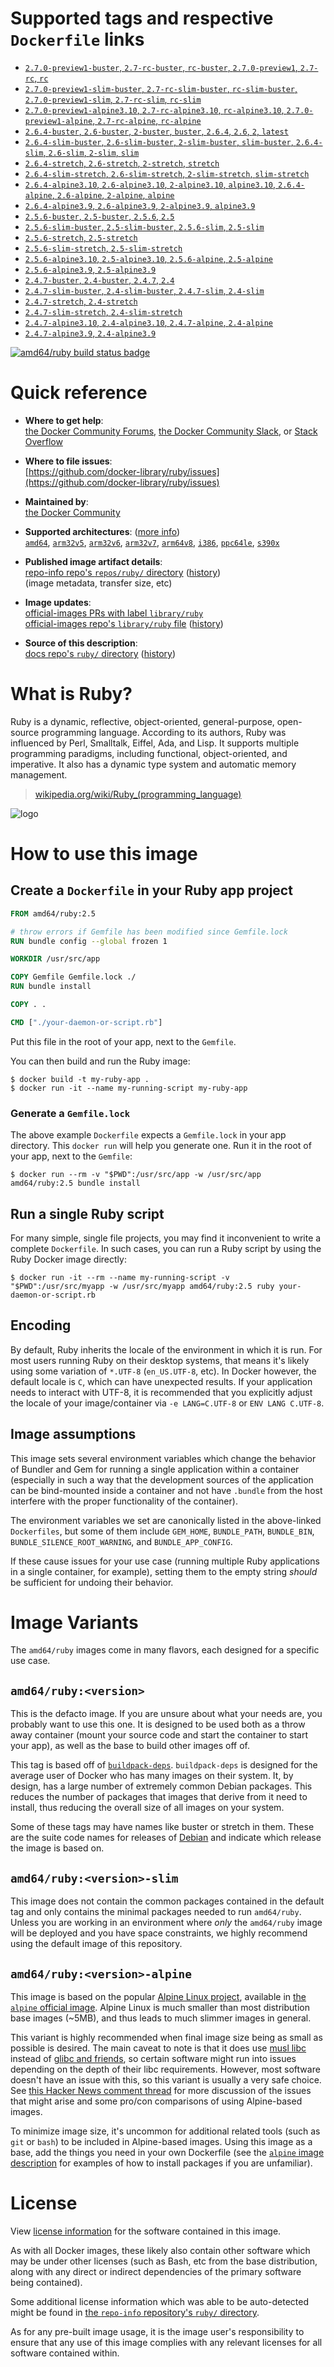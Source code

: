 <!--

********************************************************************************

WARNING:

    DO NOT EDIT "ruby/README.md"

    IT IS AUTO-GENERATED

    (from the other files in "ruby/" combined with a set of templates)

********************************************************************************

-->

# Supported tags and respective `Dockerfile` links

-	[`2.7.0-preview1-buster`, `2.7-rc-buster`, `rc-buster`, `2.7.0-preview1`, `2.7-rc`, `rc`](https://github.com/docker-library/ruby/blob/4e90a92eb25fd7527f8eb5b6cede5f217f93ab57/2.7-rc/buster/Dockerfile)
-	[`2.7.0-preview1-slim-buster`, `2.7-rc-slim-buster`, `rc-slim-buster`, `2.7.0-preview1-slim`, `2.7-rc-slim`, `rc-slim`](https://github.com/docker-library/ruby/blob/4e90a92eb25fd7527f8eb5b6cede5f217f93ab57/2.7-rc/buster/slim/Dockerfile)
-	[`2.7.0-preview1-alpine3.10`, `2.7-rc-alpine3.10`, `rc-alpine3.10`, `2.7.0-preview1-alpine`, `2.7-rc-alpine`, `rc-alpine`](https://github.com/docker-library/ruby/blob/4e90a92eb25fd7527f8eb5b6cede5f217f93ab57/2.7-rc/alpine3.10/Dockerfile)
-	[`2.6.4-buster`, `2.6-buster`, `2-buster`, `buster`, `2.6.4`, `2.6`, `2`, `latest`](https://github.com/docker-library/ruby/blob/6a7df7a72b4a3d1b3e06ead303841b3fdaca560e/2.6/buster/Dockerfile)
-	[`2.6.4-slim-buster`, `2.6-slim-buster`, `2-slim-buster`, `slim-buster`, `2.6.4-slim`, `2.6-slim`, `2-slim`, `slim`](https://github.com/docker-library/ruby/blob/6a7df7a72b4a3d1b3e06ead303841b3fdaca560e/2.6/buster/slim/Dockerfile)
-	[`2.6.4-stretch`, `2.6-stretch`, `2-stretch`, `stretch`](https://github.com/docker-library/ruby/blob/6a7df7a72b4a3d1b3e06ead303841b3fdaca560e/2.6/stretch/Dockerfile)
-	[`2.6.4-slim-stretch`, `2.6-slim-stretch`, `2-slim-stretch`, `slim-stretch`](https://github.com/docker-library/ruby/blob/6a7df7a72b4a3d1b3e06ead303841b3fdaca560e/2.6/stretch/slim/Dockerfile)
-	[`2.6.4-alpine3.10`, `2.6-alpine3.10`, `2-alpine3.10`, `alpine3.10`, `2.6.4-alpine`, `2.6-alpine`, `2-alpine`, `alpine`](https://github.com/docker-library/ruby/blob/6a7df7a72b4a3d1b3e06ead303841b3fdaca560e/2.6/alpine3.10/Dockerfile)
-	[`2.6.4-alpine3.9`, `2.6-alpine3.9`, `2-alpine3.9`, `alpine3.9`](https://github.com/docker-library/ruby/blob/6a7df7a72b4a3d1b3e06ead303841b3fdaca560e/2.6/alpine3.9/Dockerfile)
-	[`2.5.6-buster`, `2.5-buster`, `2.5.6`, `2.5`](https://github.com/docker-library/ruby/blob/32f51b68da57933c7ed66fde184e29846345a445/2.5/buster/Dockerfile)
-	[`2.5.6-slim-buster`, `2.5-slim-buster`, `2.5.6-slim`, `2.5-slim`](https://github.com/docker-library/ruby/blob/32f51b68da57933c7ed66fde184e29846345a445/2.5/buster/slim/Dockerfile)
-	[`2.5.6-stretch`, `2.5-stretch`](https://github.com/docker-library/ruby/blob/32f51b68da57933c7ed66fde184e29846345a445/2.5/stretch/Dockerfile)
-	[`2.5.6-slim-stretch`, `2.5-slim-stretch`](https://github.com/docker-library/ruby/blob/32f51b68da57933c7ed66fde184e29846345a445/2.5/stretch/slim/Dockerfile)
-	[`2.5.6-alpine3.10`, `2.5-alpine3.10`, `2.5.6-alpine`, `2.5-alpine`](https://github.com/docker-library/ruby/blob/32f51b68da57933c7ed66fde184e29846345a445/2.5/alpine3.10/Dockerfile)
-	[`2.5.6-alpine3.9`, `2.5-alpine3.9`](https://github.com/docker-library/ruby/blob/32f51b68da57933c7ed66fde184e29846345a445/2.5/alpine3.9/Dockerfile)
-	[`2.4.7-buster`, `2.4-buster`, `2.4.7`, `2.4`](https://github.com/docker-library/ruby/blob/a54569998bc011d4f79c25e532f21200bbf64dbb/2.4/buster/Dockerfile)
-	[`2.4.7-slim-buster`, `2.4-slim-buster`, `2.4.7-slim`, `2.4-slim`](https://github.com/docker-library/ruby/blob/a54569998bc011d4f79c25e532f21200bbf64dbb/2.4/buster/slim/Dockerfile)
-	[`2.4.7-stretch`, `2.4-stretch`](https://github.com/docker-library/ruby/blob/a54569998bc011d4f79c25e532f21200bbf64dbb/2.4/stretch/Dockerfile)
-	[`2.4.7-slim-stretch`, `2.4-slim-stretch`](https://github.com/docker-library/ruby/blob/a54569998bc011d4f79c25e532f21200bbf64dbb/2.4/stretch/slim/Dockerfile)
-	[`2.4.7-alpine3.10`, `2.4-alpine3.10`, `2.4.7-alpine`, `2.4-alpine`](https://github.com/docker-library/ruby/blob/a54569998bc011d4f79c25e532f21200bbf64dbb/2.4/alpine3.10/Dockerfile)
-	[`2.4.7-alpine3.9`, `2.4-alpine3.9`](https://github.com/docker-library/ruby/blob/a54569998bc011d4f79c25e532f21200bbf64dbb/2.4/alpine3.9/Dockerfile)

[![amd64/ruby build status badge](https://img.shields.io/jenkins/s/https/doi-janky.infosiftr.net/job/multiarch/job/amd64/job/ruby.svg?label=amd64/ruby%20%20build%20job)](https://doi-janky.infosiftr.net/job/multiarch/job/amd64/job/ruby/)

# Quick reference

-	**Where to get help**:  
	[the Docker Community Forums](https://forums.docker.com/), [the Docker Community Slack](https://blog.docker.com/2016/11/introducing-docker-community-directory-docker-community-slack/), or [Stack Overflow](https://stackoverflow.com/search?tab=newest&q=docker)

-	**Where to file issues**:  
	[https://github.com/docker-library/ruby/issues](https://github.com/docker-library/ruby/issues)

-	**Maintained by**:  
	[the Docker Community](https://github.com/docker-library/ruby)

-	**Supported architectures**: ([more info](https://github.com/docker-library/official-images#architectures-other-than-amd64))  
	[`amd64`](https://hub.docker.com/r/amd64/ruby/), [`arm32v5`](https://hub.docker.com/r/arm32v5/ruby/), [`arm32v6`](https://hub.docker.com/r/arm32v6/ruby/), [`arm32v7`](https://hub.docker.com/r/arm32v7/ruby/), [`arm64v8`](https://hub.docker.com/r/arm64v8/ruby/), [`i386`](https://hub.docker.com/r/i386/ruby/), [`ppc64le`](https://hub.docker.com/r/ppc64le/ruby/), [`s390x`](https://hub.docker.com/r/s390x/ruby/)

-	**Published image artifact details**:  
	[repo-info repo's `repos/ruby/` directory](https://github.com/docker-library/repo-info/blob/master/repos/ruby) ([history](https://github.com/docker-library/repo-info/commits/master/repos/ruby))  
	(image metadata, transfer size, etc)

-	**Image updates**:  
	[official-images PRs with label `library/ruby`](https://github.com/docker-library/official-images/pulls?q=label%3Alibrary%2Fruby)  
	[official-images repo's `library/ruby` file](https://github.com/docker-library/official-images/blob/master/library/ruby) ([history](https://github.com/docker-library/official-images/commits/master/library/ruby))

-	**Source of this description**:  
	[docs repo's `ruby/` directory](https://github.com/docker-library/docs/tree/master/ruby) ([history](https://github.com/docker-library/docs/commits/master/ruby))

# What is Ruby?

Ruby is a dynamic, reflective, object-oriented, general-purpose, open-source programming language. According to its authors, Ruby was influenced by Perl, Smalltalk, Eiffel, Ada, and Lisp. It supports multiple programming paradigms, including functional, object-oriented, and imperative. It also has a dynamic type system and automatic memory management.

> [wikipedia.org/wiki/Ruby_(programming_language)](https://en.wikipedia.org/wiki/Ruby_%28programming_language%29)

![logo](https://raw.githubusercontent.com/docker-library/docs/01c12653951b2fe592c1f93a13b4e289ada0e3a1/ruby/logo.png)

# How to use this image

## Create a `Dockerfile` in your Ruby app project

```dockerfile
FROM amd64/ruby:2.5

# throw errors if Gemfile has been modified since Gemfile.lock
RUN bundle config --global frozen 1

WORKDIR /usr/src/app

COPY Gemfile Gemfile.lock ./
RUN bundle install

COPY . .

CMD ["./your-daemon-or-script.rb"]
```

Put this file in the root of your app, next to the `Gemfile`.

You can then build and run the Ruby image:

```console
$ docker build -t my-ruby-app .
$ docker run -it --name my-running-script my-ruby-app
```

### Generate a `Gemfile.lock`

The above example `Dockerfile` expects a `Gemfile.lock` in your app directory. This `docker run` will help you generate one. Run it in the root of your app, next to the `Gemfile`:

```console
$ docker run --rm -v "$PWD":/usr/src/app -w /usr/src/app amd64/ruby:2.5 bundle install
```

## Run a single Ruby script

For many simple, single file projects, you may find it inconvenient to write a complete `Dockerfile`. In such cases, you can run a Ruby script by using the Ruby Docker image directly:

```console
$ docker run -it --rm --name my-running-script -v "$PWD":/usr/src/myapp -w /usr/src/myapp amd64/ruby:2.5 ruby your-daemon-or-script.rb
```

## Encoding

By default, Ruby inherits the locale of the environment in which it is run. For most users running Ruby on their desktop systems, that means it's likely using some variation of `*.UTF-8` (`en_US.UTF-8`, etc). In Docker however, the default locale is `C`, which can have unexpected results. If your application needs to interact with UTF-8, it is recommended that you explicitly adjust the locale of your image/container via `-e LANG=C.UTF-8` or `ENV LANG C.UTF-8`.

## Image assumptions

This image sets several environment variables which change the behavior of Bundler and Gem for running a single application within a container (especially in such a way that the development sources of the application can be bind-mounted inside a container and not have `.bundle` from the host interfere with the proper functionality of the container).

The environment variables we set are canonically listed in the above-linked `Dockerfiles`, but some of them include `GEM_HOME`, `BUNDLE_PATH`, `BUNDLE_BIN`, `BUNDLE_SILENCE_ROOT_WARNING`, and `BUNDLE_APP_CONFIG`.

If these cause issues for your use case (running multiple Ruby applications in a single container, for example), setting them to the empty string *should* be sufficient for undoing their behavior.

# Image Variants

The `amd64/ruby` images come in many flavors, each designed for a specific use case.

## `amd64/ruby:<version>`

This is the defacto image. If you are unsure about what your needs are, you probably want to use this one. It is designed to be used both as a throw away container (mount your source code and start the container to start your app), as well as the base to build other images off of.

This tag is based off of [`buildpack-deps`](https://hub.docker.com/_/buildpack-deps/). `buildpack-deps` is designed for the average user of Docker who has many images on their system. It, by design, has a large number of extremely common Debian packages. This reduces the number of packages that images that derive from it need to install, thus reducing the overall size of all images on your system.

Some of these tags may have names like buster or stretch in them. These are the suite code names for releases of [Debian](https://wiki.debian.org/DebianReleases) and indicate which release the image is based on.

## `amd64/ruby:<version>-slim`

This image does not contain the common packages contained in the default tag and only contains the minimal packages needed to run `amd64/ruby`. Unless you are working in an environment where *only* the `amd64/ruby` image will be deployed and you have space constraints, we highly recommend using the default image of this repository.

## `amd64/ruby:<version>-alpine`

This image is based on the popular [Alpine Linux project](http://alpinelinux.org), available in [the `alpine` official image](https://hub.docker.com/_/alpine). Alpine Linux is much smaller than most distribution base images (~5MB), and thus leads to much slimmer images in general.

This variant is highly recommended when final image size being as small as possible is desired. The main caveat to note is that it does use [musl libc](http://www.musl-libc.org) instead of [glibc and friends](http://www.etalabs.net/compare_libcs.html), so certain software might run into issues depending on the depth of their libc requirements. However, most software doesn't have an issue with this, so this variant is usually a very safe choice. See [this Hacker News comment thread](https://news.ycombinator.com/item?id=10782897) for more discussion of the issues that might arise and some pro/con comparisons of using Alpine-based images.

To minimize image size, it's uncommon for additional related tools (such as `git` or `bash`) to be included in Alpine-based images. Using this image as a base, add the things you need in your own Dockerfile (see the [`alpine` image description](https://hub.docker.com/_/alpine/) for examples of how to install packages if you are unfamiliar).

# License

View [license information](https://www.ruby-lang.org/en/about/license.txt) for the software contained in this image.

As with all Docker images, these likely also contain other software which may be under other licenses (such as Bash, etc from the base distribution, along with any direct or indirect dependencies of the primary software being contained).

Some additional license information which was able to be auto-detected might be found in [the `repo-info` repository's `ruby/` directory](https://github.com/docker-library/repo-info/tree/master/repos/ruby).

As for any pre-built image usage, it is the image user's responsibility to ensure that any use of this image complies with any relevant licenses for all software contained within.
